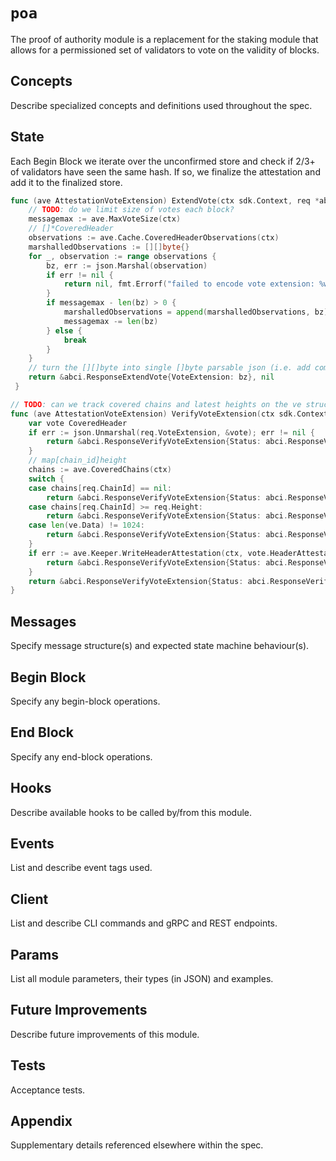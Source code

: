 # `poa`

The proof of authority module is a replacement for the staking module that allows for a permissioned set of validators to vote on the validity of blocks.

## Concepts

Describe specialized concepts and definitions used throughout the spec.

## State

 

Each Begin Block we iterate over the unconfirmed store and check if 2/3+ of validators have seen the same hash. If so, we finalize the attestation and add it to the finalized store.

```go
func (ave AttestationVoteExtension) ExtendVote(ctx sdk.Context, req *abci.RequestExtendVote) (*abci.ResponseExtendVote, error) {
    // TODO: do we limit size of votes each block?
    messagemax := ave.MaxVoteSize(ctx)
    // []*CoveredHeader
    observations := ave.Cache.CoveredHeaderObservations(ctx)
    marshalledObservations := [][]byte{}
    for _, observation := range observations {
        bz, err := json.Marshal(observation)
        if err != nil {
            return nil, fmt.Errorf("failed to encode vote extension: %w", err)
        }
        if messagemax - len(bz) > 0 {
            marshalledObservations = append(marshalledObservations, bz)
            messagemax -= len(bz)
        } else {
            break
        }
    }
    // turn the [][]byte into single []byte parsable json (i.e. add commas and [])
    return &abci.ResponseExtendVote{VoteExtension: bz}, nil
 }

// TODO: can we track covered chains and latest heights on the ve struct?
func (ave AttestationVoteExtension) VerifyVoteExtension(ctx sdk.Context, req *abci.RequestVerifyVoteExtension) (*abci.ResponseVerifyVoteExtension, error) {
    var vote CoveredHeader
    if err := json.Unmarshal(req.VoteExtension, &vote); err != nil {
        return &abci.ResponseVerifyVoteExtension{Status: abci.ResponseVerifyVoteExtension_REJECT}, nil
    }
    // map[chain_id]height
    chains := ave.CoveredChains(ctx)
    switch {
    case chains[req.ChainId] == nil:
        return &abci.ResponseVerifyVoteExtension{Status: abci.ResponseVerifyVoteExtension_REJECT}, nil
    case chains[req.ChainId] >= req.Height:
        return &abci.ResponseVerifyVoteExtension{Status: abci.ResponseVerifyVoteExtension_REJECT}, nil
    case len(ve.Data) != 1024:
        return &abci.ResponseVerifyVoteExtension{Status: abci.ResponseVerifyVoteExtension_REJECT}, nil
    }
    if err := ave.Keeper.WriteHeaderAttestation(ctx, vote.HeaderAttestation(req.Validator)); err != nil {
        return &abci.ResponseVerifyVoteExtension{Status: abci.ResponseVerifyVoteExtension_REJECT}, nil
    }
    return &abci.ResponseVerifyVoteExtension{Status: abci.ResponseVerifyVoteExtension_ACCEPT}, nil
}
```

## Messages

Specify message structure(s) and expected state machine behaviour(s).

## Begin Block

Specify any begin-block operations.

## End Block

Specify any end-block operations.

## Hooks

Describe available hooks to be called by/from this module.

## Events

List and describe event tags used.

## Client

List and describe CLI commands and gRPC and REST endpoints.

## Params

List all module parameters, their types (in JSON) and examples.

## Future Improvements

Describe future improvements of this module.

## Tests

Acceptance tests.

## Appendix

Supplementary details referenced elsewhere within the spec.